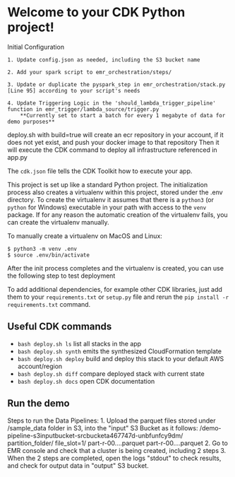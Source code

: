 
# Welcome to your CDK Python project!

Initial Configuration
    
    1. Update config.json as needed, including the S3 bucket name 
      
    2. Add your spark script to emr_orchestration/steps/
    
    3. Update or duplicate the pyspark_step in emr_orchestration/stack.py [Line 95] according to your script's needs

    4. Update Triggering Logic in the 'should_lambda_trigger_pipeline' function in emr_trigger/lambda_source/trigger.py
        **Currently set to start a batch for every 1 megabyte of data for demo purposes**

deploy.sh with build=true will create an ecr repository in your account, if it does not yet exist, and push your docker image to that repository
Then it will execute the CDK command to deploy all infrastructure referenced in app.py 
       
The `cdk.json` file tells the CDK Toolkit how to execute your app.

This project is set up like a standard Python project.  The initialization
process also creates a virtualenv within this project, stored under the .env
directory.  To create the virtualenv it assumes that there is a `python3`
(or `python` for Windows) executable in your path with access to the `venv`
package. If for any reason the automatic creation of the virtualenv fails,
you can create the virtualenv manually.

To manually create a virtualenv on MacOS and Linux:

```
$ python3 -m venv .env
$ source .env/bin/activate
```

After the init process completes and the virtualenv is created, you can use the following
step to test deployment

To add additional dependencies, for example other CDK libraries, just add
them to your `requirements.txt` or `setup.py` file and rerun the `pip install -r requirements.txt`
command.

## Useful CDK commands

 * `bash deploy.sh ls`          list all stacks in the app
 * `bash deploy.sh synth`       emits the synthesized CloudFormation template
 * `bash deploy.sh deploy`      build and deploy this stack to your default AWS account/region
 * `bash deploy.sh diff`        compare deployed stack with current state
 * `bash deploy.sh docs`        open CDK documentation

 ## Run the demo

 Steps to run the Data Pipelines:
    1. Upload the parquet files stored under /sample_data folder in S3, into the "input" S3 Bucket as it follows:
        /demo-pipeline-s3inputbucket-srcbucketa467747d-unbfunfcy9dm/
            partition_folder/
                file_slot=1/
                    part-r-00....parquet
                    part-r-00....parquet
    2. Go to EMR console and check that a cluster is being created, including 2 steps
    3. When the 2 steps are completed, open the logs "stdout" to check results, and check for output data in "output" S3 bucket.